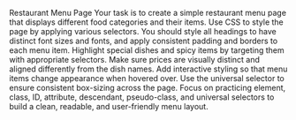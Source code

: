 Restaurant Menu Page
Your task is to create a simple restaurant menu page that displays different food categories and their items. Use CSS to style the page by applying various selectors. You should style all headings to have distinct font sizes and fonts, and apply consistent padding and borders to each menu item. Highlight special dishes and spicy items by targeting them with appropriate selectors. Make sure prices are visually distinct and aligned differently from the dish names. Add interactive styling so that menu items change appearance when hovered over. Use the universal selector to ensure consistent box-sizing across the page. Focus on practicing element, class, ID, attribute, descendant, pseudo-class, and universal selectors to build a clean, readable, and user-friendly menu layout.
